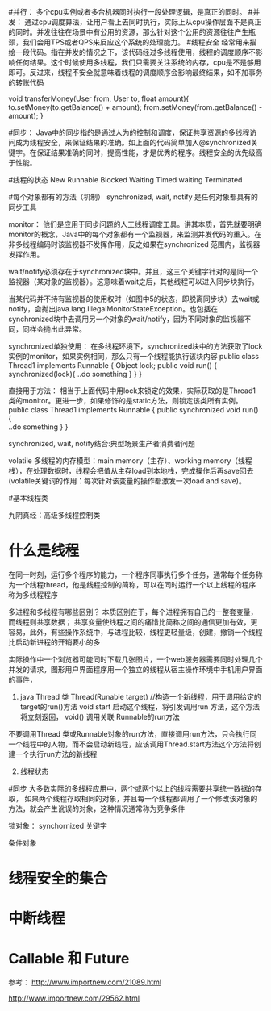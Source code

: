 #并行：
多个cpu实例或者多台机器同时执行一段处理逻辑，是真正的同时。
#并发：
通过cpu调度算法，让用户看上去同时执行，实际上从cpu操作层面不是真正的同时。并发往往在场景中有公用的资源，那么针对这个公用的资源往往产生瓶颈，我们会用TPS或者QPS来反应这个系统的处理能力。
#线程安全
经常用来描绘一段代码。指在并发的情况之下，该代码经过多线程使用，线程的调度顺序不影响任何结果。这个时候使用多线程，我们只需要关注系统的内存，cpu是不是够用即可。反过来，线程不安全就意味着线程的调度顺序会影响最终结果，如不加事务的转账代码

void transferMoney(User from, User to, float amount){
  to.setMoney(to.getBalance() + amount);
  from.setMoney(from.getBalance() - amount);
}

#同步：
Java中的同步指的是通过人为的控制和调度，保证共享资源的多线程访问成为线程安全，来保证结果的准确。如上面的代码简单加入@synchronized关键字。在保证结果准确的同时，提高性能，才是优秀的程序。线程安全的优先级高于性能。


#线程的状态
New
Runnable
Blocked
Waiting
Timed waiting
Terminated


#每个对象都有的方法（机制）
synchronized, wait, notify 是任何对象都具有的同步工具

monitor：
他们是应用于同步问题的人工线程调度工具。讲其本质，首先就要明确monitor的概念，Java中的每个对象都有一个监视器，来监测并发代码的重入。在非多线程编码时该监视器不发挥作用，反之如果在synchronized 范围内，监视器发挥作用。

wait/notify必须存在于synchronized块中。并且，这三个关键字针对的是同一个监视器（某对象的监视器）。这意味着wait之后，其他线程可以进入同步块执行。

当某代码并不持有监视器的使用权时（如图中5的状态，即脱离同步块）去wait或notify，会抛出java.lang.IllegalMonitorStateException。也包括在synchronized块中去调用另一个对象的wait/notify，因为不同对象的监视器不同，同样会抛出此异常。

synchronized单独使用：
在多线程环境下，synchronized块中的方法获取了lock实例的monitor，如果实例相同，那么只有一个线程能执行该块内容
public class Thread1 implements Runnable {
   Object lock;
   public void run() {  
       synchronized(lock){
         ..do something
       }
   }
}

直接用于方法： 相当于上面代码中用lock来锁定的效果，实际获取的是Thread1类的monitor。更进一步，如果修饰的是static方法，则锁定该类所有实例。
public class Thread1 implements Runnable {
   public synchronized void run() {  
        ..do something
   }
}

synchronized, wait, notify结合:典型场景生产者消费者问题

volatile
多线程的内存模型：main memory（主存）、working memory（线程栈），在处理数据时，线程会把值从主存load到本地栈，完成操作后再save回去(volatile关键词的作用：每次针对该变量的操作都激发一次load and save)。


#基本线程类


九阴真经：高级多线程控制类

# 什么是线程
在同一时刻，运行多个程序的能力，一个程序同事执行多个任务，通常每个任务称为一个线程thread，他是线程控制的简称，可以在同时运行一个以上线程的程序称为多线程程序

多进程和多线程有哪些区别？
本质区别在于，每个进程拥有自己的一整套变量，而线程则共享数据；
共享变量使线程之间的痛惜比简称之间的通信更加有效，更容易，此外，有些操作系统中，与进程比较，线程更轻量级，创建，撤销一个线程比启动新进程的开销要小的多

实际操作中一个浏览器可能同时下载几张图片，一个web服务器需要同时处理几个并发的请求，图形用户界面程序用一个独立的线程从宿主操作环境中手机用户界面的事件，

1. java Thread 类
Thread(Runable target) //构造一个新线程，用于调用给定的target的run()方法
void start 启动这个线程，将引发调用run 方法，这个方法将立刻返回，
void()  调用关联 Runnable的run方法

不要调用Thread 类或Runnable对象的run方法，直接调用run方法，只会执行同一个线程中的人物，而不会启动新线程，应该调用Thread.start方法这个方法将创建一个执行run方法的新线程

2. 线程状态


#同步
大多数实际的多线程应用中，两个或两个以上的线程需要共享统一数据的存取，
如果两个线程存取相同的对象，并且每一个线程都调用了一个修改该对象的方法，就会产生讹误的对象，这种情况通常称为竞争条件


锁对象：
synchornized 关键字

条件对象

# 线程安全的集合

# 中断线程

# Callable 和 Future




参考：
http://www.importnew.com/21089.html

http://www.importnew.com/29562.html